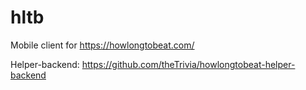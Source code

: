 # hltb

Mobile client for https://howlongtobeat.com/


Helper-backend: https://github.com/theTrivia/howlongtobeat-helper-backend
